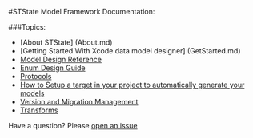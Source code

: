 #STState Model Framework Documentation:

###Topics:
- [About STState] (About.md)
- [Getting Started With Xcode data model designer] (GetStarted.md)
- [Model Design Reference](Reference.md)
- [Enum Design Guide](Enums.md)
- [Protocols](Protocols.md)
- [How to Setup a target in your project to automatically generate your models](Setup.md)
- [Version and Migration Management](Versioning.md)
- [Transforms](Transformables.md)

Have a question? Please [open an issue](https://github.com/STLabs/STState/issues/new)
